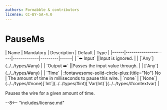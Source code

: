 ```yaml
---
authors: Formabble & contributors
license: CC-BY-SA-4.0
---
```



# PauseMs

<div class="sh-parameters" markdown="1">
| Name | Mandatory | Description | Default | Type |
|------|---------------------|-------------|---------|------|
| `⬅️ Input` ||Input is ignored. | | [`Any`](../../types/#any) |
| `Output ➡️` ||Passes the input value through. | | [`Any`](../../types/#any) |
| `Time` | :fontawesome-solid-circle-plus:{title="No"} No  | The amount of time in milliseconds to pause this wire. | `none` | [`None`](../../types/#none)[`Int`](../../types/#int)[`Var(Int)`](../../types/#contextvar) |

</div>

Pauses the wire for a given amount of time.

--8<-- "includes/license.md"

